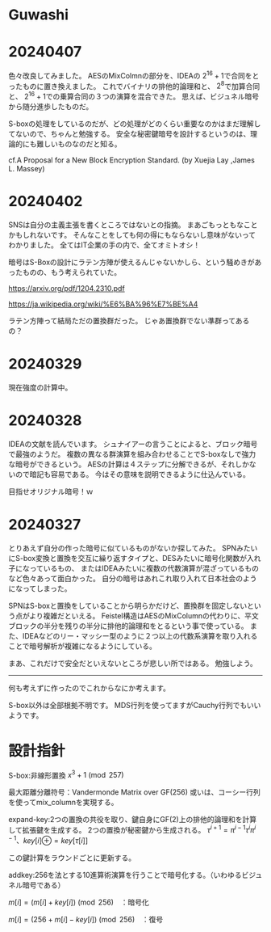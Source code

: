 # Guwashi

# 20240407
色々改良してみました。
AESのMixColmnの部分を、IDEAの
$2^{16}+1$で合同をとったものに置き換えました。
これでバイナリの排他的論理和と、
$2^8$で加算合同と、
$2^{16}+1$での乗算合同の３つの演算を混合できた。
思えば、ビジュネル暗号から随分進歩したものだ。

S-boxの処理をしているのだが、どの処理がどのくらい重要なのかはまだ理解してないので、ちゃんと勉強する。
安全な秘密鍵暗号を設計するというのは、理論的にも難しいものなのだと知る。

cf.A Proposal for a New Block Encryption Standard. (by Xuejia Lay ,James L. Massey)

# 20240402
SNSは自分の主義主張を書くところではないとの指摘。
まあごもっともなことかもしれないです。
そんなことをしても何の得にもならないし意味がないってわかりました。
全てはIT企業の手の内で、全てオミトオシ！

暗号はS-Boxの設計にラテン方陣が使えるんじゃないかしら、という騒めきがあったものの、もう考えられていた。

https://arxiv.org/pdf/1204.2310.pdf

https://ja.wikipedia.org/wiki/%E6%BA%96%E7%BE%A4

ラテン方陣って結局ただの置換群だった。
じゃあ置換群でない準群ってあるの？

# 20240329
現在強度の計算中。


# 20240328
IDEAの文献を読んでいます。
シュナイアーの言うことによると、ブロック暗号で最強のようだ。
複数の異なる群演算を組み合わせることでS-boxなしで強力な暗号ができるという。
AESの計算は４ステップに分解できるが、それしかないので暗記も容易である。
今はその意味を説明できるように仕込んでいる。

目指せオリジナル暗号！ｗ

# 20240327
とりあえず自分の作った暗号に似ているものがないか探してみた。
SPNみたいにS-box変換と置換を交互に繰り返すタイプと、DESみたいに暗号化関数が入れ子になっているもの、
またはIDEAみたいに複数の代数演算が混ざっているものなど色々あって面白かった。
自分の暗号はあれこれ取り入れて日本社会のようになってしまった。

SPNはS-boxと置換をしていることから明らかだけど、置換群を固定しないという点がより複雑だといえる。
Feistel構造はAESのMixColumnの代わりに、平文ブロックの半分を残りの半分に排他的論理和をとるという事で使っている。
また、IDEAなどのリー・マッシー型のように２つ以上の代数系演算を取り入れることで暗号解析が複雑になるようにしている。

まあ、これだけで安全だといえないところが悲しい所ではある。
勉強しよう。

-------

何も考えずに作ったのでこれからなにか考えます。

S-box以外は全部根拠不明です。
MDS行列を使ってますがCauchy行列でもいいようです。

# 設計指針
S-box:非線形置換
$x^3+1 \pmod {257}$  

最大距離分離符号：Vandermonde Matrix over GF(256)
或いは、コーシー行列を使ってmix_columnを実現する。

expand-key:2つの置換の共役を取り、鍵自身にGF(2)上の排他的論理和を計算して拡張鍵を生成する。
2つの置換が秘密鍵から生成される。
$\tau^{i+1}=\pi^{i-1}\tau^{i}\pi^{i-1}、　key[i]\oplus=key[\tau[i]]$

この鍵計算をラウンドごとに更新する。

addkey:256を法とする10進算術演算を行うことで暗号化する。（いわゆるビジュネル暗号である）

$m[i]=(m[i]+key[i]) \pmod {256}$　：暗号化

$m[i]=(256+m[i]-key[i]) \pmod {256}$　：復号
